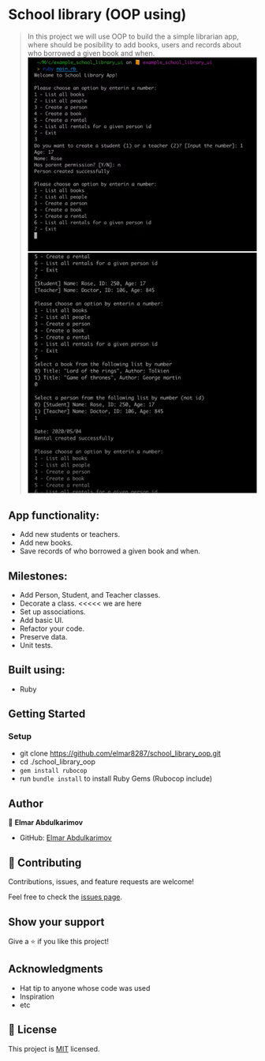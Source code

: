 # School library (OOP using)

> In this project we will use OOP to build the a simple librarian app, where should be posibility to add books, users and records about who borrowed a given book and when.<br>
![Project Screenshot_1](./img/1.PNG)<br>
![Project Screenshot_2](./img/2.PNG)
## App functionality:

- Add new students or teachers.
- Add new books.
- Save records of who borrowed a given book and when.

## Milestones:

- Add Person, Student, and Teacher classes. 
- Decorate a class. <<<<< we are here
- Set up associations.
- Add basic UI.
- Refactor your code.
- Preserve data.
- Unit tests.

## Built using:

- Ruby

## Getting Started

### Setup
- git clone https://github.com/elmar8287/school_library_oop.git
- cd ./school_library_oop
- `gem install rubocop`
- run `bundle install` to install Ruby Gems (Rubocop include)

## Author

👤 **Elmar Abdulkarimov**

- GitHub: [Elmar Abdulkarimov](https://github.com/elmar8287)

## 🤝 Contributing

Contributions, issues, and feature requests are welcome!

Feel free to check the [issues page](../../issues/).

## Show your support

Give a ⭐️ if you like this project!

## Acknowledgments

- Hat tip to anyone whose code was used
- Inspiration
- etc

## 📝 License

This project is [MIT](./MIT.md) licensed.
